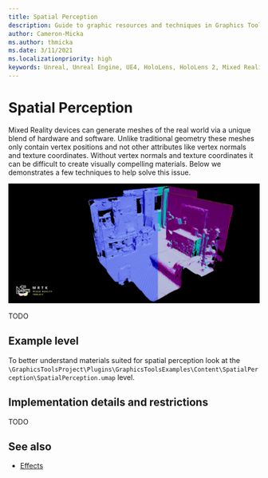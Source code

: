 ```yaml
---
title: Spatial Perception
description: Guide to graphic resources and techniques in Graphics Tools.
author: Cameron-Micka
ms.author: thmicka
ms.date: 3/11/2021
ms.localizationpriority: high
keywords: Unreal, Unreal Engine, UE4, HoloLens, HoloLens 2, Mixed Reality, development, MRTK, GT, Graphics Tools, graphics, rendering, materials
---
```


# Spatial Perception

Mixed Reality devices can generate meshes of the real world via a unique blend of hardware and software. Unlike traditional geometry these meshes only contain vertex positions and not other attributes like vertex normals and texture coordinates. Without vertex normals and texture coordinates it can be difficult to create visually compelling materials. Below we demonstrates a few techniques to help solve this issue.

![Effects](Images/FeatureCards/SpatialPerception.png)

TODO

## Example level

To better understand materials suited for spatial perception look at the `\GraphicsToolsProject\Plugins\GraphicsToolsExamples\Content\SpatialPerception\SpatialPerception.umap` level.

## Implementation details and restrictions

TODO

## See also

- [Effects](Effects.md)
